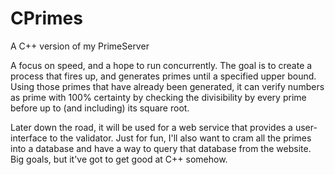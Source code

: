 CPrimes
=======

A C++ version of my PrimeServer

A focus on speed, and a hope to run concurrently.
The goal is to create a process that fires up, and generates primes until a specified upper bound.
Using those primes that have already been generated, it can verify numbers as prime with 100% certainty by checking the divisibility by every prime before up to (and including) its square root.

Later down the road, it will be used for a web service that provides a user-interface to the validator.
Just for fun, I'll also want to cram all the primes into a database and have a way to query that database from the website.
Big goals, but it've got to get good at C++ somehow.
